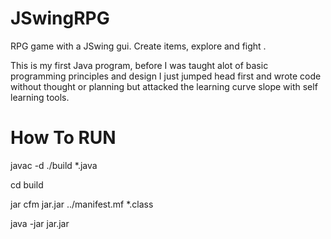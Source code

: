# JSwingRPG
RPG game with a JSwing gui. Create items, explore and fight .

This is my first Java program, before I was taught alot of basic programming principles and design I just jumped head first and wrote
code without thought or planning but attacked the learning curve slope with self learning tools.


# How To RUN

javac -d ./build *.java

cd build

jar cfm jar.jar ../manifest.mf *.class

java -jar jar.jar